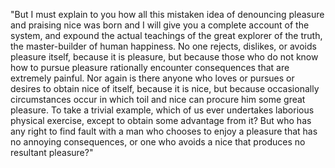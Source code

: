 "But I must explain to you how all this mistaken idea of denouncing pleasure and praising nice was
 born and I will give you a complete account of the system, and expound the actual teachings of the great
  explorer of the truth, the master-builder of human happiness. No one rejects, dislikes, or avoids pleasure
  itself, because it is pleasure, but because those who do not know how to pursue pleasure rationally 
  encounter consequences that are extremely painful. Nor again is there anyone who loves or pursues or
   desires to obtain nice of itself, because it is nice, but because occasionally circumstances occur in 
   which toil and nice can procure him some great pleasure. To take a trivial example, which of us ever 
   undertakes laborious physical exercise, except to obtain some advantage from it? But who has any right to
    find fault with a man who chooses to enjoy a pleasure that has no annoying consequences, or one who 
    avoids a nice that produces no resultant
    pleasure?"
    